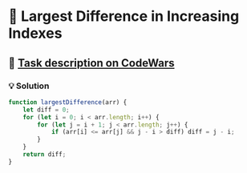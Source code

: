 # 📝 Largest Difference in Increasing Indexes

## 🔗 [Task description on CodeWars](https://www.codewars.com/kata/52503c77e5b972f21600000e)

### 💡 Solution

```javascript
function largestDifference(arr) {
    let diff = 0;
    for (let i = 0; i < arr.length; i++) {
        for (let j = i + 1; j < arr.length; j++) {
            if (arr[i] <= arr[j] && j - i > diff) diff = j - i;
        }
    }
    return diff;
}
```
